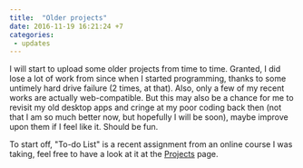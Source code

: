 ```yaml
---
title:  "Older projects"
date: 2016-11-19 16:21:24 +7
categories:
 - updates
---
```


I will start to upload some older projects from time to time. Granted, I did lose a lot of work from since when I started programming, thanks to some untimely hard drive failure (2 times, at that). Also, only a few of my recent works are actually web-compatible. But this may also be a chance for me to revisit my old desktop apps and cringe at my poor coding back then (not that I am so much better now, but hopefully I will be soon), maybe improve upon them if I feel like it. Should be fun.

To start off, "To-do List" is a recent assignment from an online course I was taking, feel free to have a look at it at the [Projects](/projects/) page.